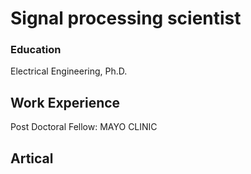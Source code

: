 # Signal processing scientist
### Education
Electrical Engineering, Ph.D.

## Work Experience
Post Doctoral Fellow: MAYO CLINIC
## Artical
